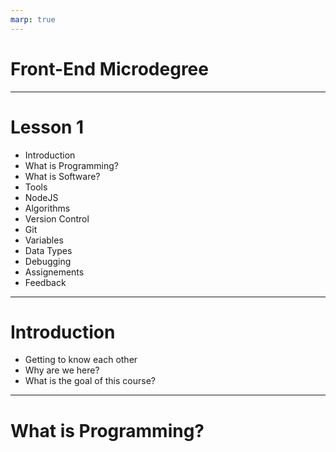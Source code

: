 ```yaml
---
marp: true
---
```

# Front-End Microdegree

---
# Lesson 1

- Introduction
- What is Programming?
- What is Software?
- Tools
- NodeJS
- Algorithms
- Version Control
- Git
- Variables
- Data Types
- Debugging
- Assignements
- Feedback
---
# Introduction

- Getting to know each other
- Why are we here?
- What is the goal of this course?

---
# What is Programming?
